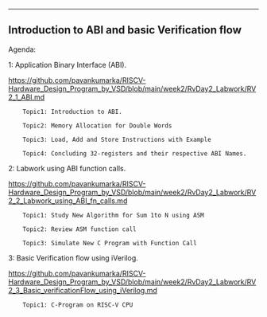 -------------------------------------------------------------------------------------------------------------------
Introduction to ABI and basic Verification flow
-------------------------------------------------------------------------------------------------------------------
Agenda:

1: Application Binary Interface (ABI). 

https://github.com/pavankumarka/RISCV-Hardware_Design_Program_by_VSD/blob/main/week2/RvDay2_Labwork/RV2_1_ABI.md

        Topic1: Introduction to ABI.
        
        Topic2: Memory Allocation for Double Words
        
        Topic3: Load, Add and Store Instructions with Example

        Topic4: Concluding 32-registers and their respective ABI Names.

2: Labwork using ABI function calls. 

https://github.com/pavankumarka/RISCV-Hardware_Design_Program_by_VSD/blob/main/week2/RvDay2_Labwork/RV2_2_Labwork_using_ABI_fn_calls.md

        Topic1: Study New Algorithm for Sum 1to N using ASM

        Topic2: Review ASM function call

        Topic3: Simulate New C Program with Function Call
    
3: Basic Verification flow using iVerilog. 

https://github.com/pavankumarka/RISCV-Hardware_Design_Program_by_VSD/blob/main/week2/RvDay2_Labwork/RV2_3_Basic_verificationFlow_using_iVerilog.md

        Topic1: C-Program on RISC-V CPU
